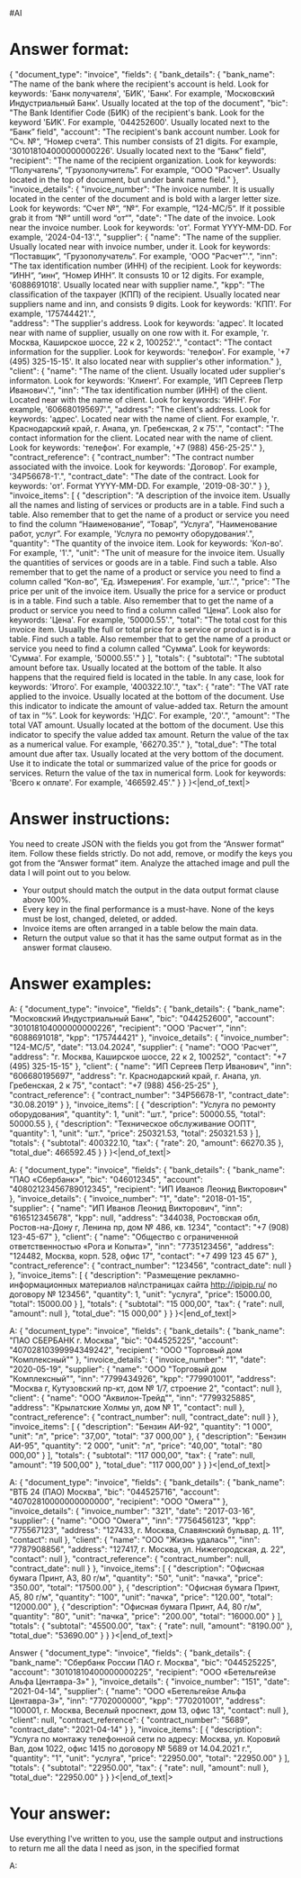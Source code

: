 #AI 
# Answer format:
{
  "document_type": "invoice",
  "fields": {
    "bank_details": {
      "bank_name": "The name of the bank where the recipient's account is held. Look for keywords: 'Банк получателя', 'БИК', 'Банк'. For example, 'Московский Индустриальный Банк'. Usually located at the top of the document",
      "bic": "The Bank Identifier Code (БИК) of the recipient's bank. Look for the keyword 'БИК'. For example, '044252600'. Usually located next to the “Банк” field",
      "account": "The recipient's bank account number. Look for “Сч. №“, “Номер счета“. This number consists of 21 digits. For example, '301018104000000000226'. Usually located next to the “Банк” field",
      "recipient": "The name of the recipient organization. Look for keywords: “Получатель“, “Грузополучитель“. For example, “ООО \"Расчет\". Usually located in the top of document, but under bank name field."
    },
    "invoice_details": {
      "invoice_number": "The invoice number. It is usually located in the center of the document and is bold with a larger letter size. Look for keywords: “Счет №“, “№“. For example, “124-MC/5“. If it possible grab it from “№“ untill word “от“",
      "date": "The date of the invoice. Look near the invoice number. Look for keywords: 'от'. Format YYYY-MM-DD. For example, '2024-04-13'.",
      "supplier": {
        "name": "The name of the supplier. Usually located near with invoice number, under it. Look for keywords: “Поставщик“, “Грузополучатель“. For example, 'ООО \"Расчет\"'.",
        "inn": "The tax identification number (ИНН) of the recipient. Look for keywords: “ИНН“, “инн“, “Номер ИНН“. It consusts 10 or 12 digits. For example, '6088691018'. Usually located near with supplier name.",
        "kpp": "The classification of the taxpayer (КПП) of the recipient. Usually located near suppliers name and inn, and consists 9 digits. Look for keywords: 'КПП'. For example, '175744421'.",	
        "address": "The supplier's address. Look for keywords: 'адрес'. It located near with name of supplier, usually on one row with it. For example, 'г. Москва, Каширское шоссе, 22 к 2, 100252'.",
        "contact": "The contact information for the supplier. Look for keywords: 'телефон'. For example, '+7 (495) 325-15-15'. It also located near with supplier's other information."
      },
      "client": {
        "name": "The name of the client. Usually located uder supplier's informaton. Look for keywords: 'Клиент'. For example, 'ИП Сергеев Петр Иванович'.",
        "inn": "The tax identification number (ИНН) of the client. Located near with the name of client. Look for keywords: 'ИНН'. For example, '606680195697'.",
        "address": "The client's address. Look for keywords: 'адрес'. Located near with the name of client. For example, 'г. Краснодарский край, г. Анапа, ул. Гребенская, 2 к 75'.",
        "contact": "The contact information for the client. Located near with the name of client. Look for keywords: 'телефон'. For example, '+7 (988) 456-25-25'."
      },
      "contract_reference": {
        "contract_number": "The contract number associated with the invoice. Look for keywords: 'Договор'. For example, '34Р56678-1'.",
        "contract_date": "The date of the contract. Look for keywords: 'от'. Format YYYY-MM-DD. For example, '2019-08-30'."
      }
    },
    "invoice_items": [
      {
        "description": "A description of the invoice item. Usually all the names and listing of services or products are in a table. Find such a table. Also remember that to get the name of a product or service you need to find the column “Наименование”, “Товар”, “Услуга”, ”Наименование работ, услуг”. For example, 'Услуга по ремонту оборудования'.",
        "quantity": "The quantity of the invoice item. Look for keywords: 'Кол-во'. For example, '1'.",
        "unit": "The unit of measure for the invoice item. Usually the quantities of services or goods are in a table. Find such a table. Also remember that to get the name of a product or service you need to find a column called “Кол-во”, 'Ед. Измерения'. For example, 'шт.'.",
        "price": "The price per unit of the invoice item. Usually the price for a service or product is in a table. Find such a table. Also remember that to get the name of a product or service you need to find a column called “Цена”. Look also for keywords: 'Цена'. For example, '50000.55'.",
        "total": "The total cost for this invoice item. Usually the full or total price for a service or product is in a table. Find such a table. Also remember that to get the name of a product or service you need to find a column called “Сумма”. Look for keywords: 'Сумма'. For example, '50000.55'."
      }
    ],
    "totals": {
      "subtotal": "The subtotal amount before tax. Usually located at the bottom of the table. It also happens that the required field is located in the table. In any case, look for keywords: 'Итого'. For example, '400322.10'.",
      "tax": {
        "rate": "The VAT rate applied to the invoice. Usually located at the bottom of the document. Use this indicator to indicate the amount of value-added tax. Return the amount of tax in “%”. Look for keywords: 'НДС'. For example, '20'.",
        "amount": "The total VAT amount. Usually located at the bottom of the document. Use this indicator to specify the value added tax amount. Return the value of the tax as a numerical value. For example, '66270.35'."
      },
      "total_due": "The total amount due after tax. Usually located at the very bottom of the document. Use it to indicate the total or summarized value of the price for goods or services. Return the value of the tax in numerical form. Look for keywords: 'Всего к оплате'. For example, '466592.45'."
    }
  }
}<|end_of_text|>

# Answer instructions:
You need to create JSON with the fields you got from the “Answer format” item. Follow these fields strictly. Do not add, remove, or modify the keys you got from the “Answer format” item. 
 Analyze the attached image and pull the data I will point out to you below.
- Your output should match the output in the data output format clause above 100%. 
- Every key in the final performance is a must-have. None of the keys must be lost, changed, deleted, or added.
- Invoice items are often arranged in a table below the main data.
- Return the output value so that it has the same output format as in the answer format clauseю.

# Answer examples:

A:
{
  "document_type": "invoice",
  "fields": {
    "bank_details": {
      "bank_name": "Московский Индустриальный Банк",
      "bic": "044252600",
      "account": "301018104000000000226",
      "recipient": "ООО 'Расчет'",
      "inn": "6088691018",
      "kpp": "175744421"
    },
    "invoice_details": {
      "invoice_number": "124-MC/5",
      "date": "13.04.2024",
      "supplier": {
        "name": "ООО 'Расчет'",
        "address": "г. Москва, Каширское шоссе, 22 к 2, 100252",
        "contact": "+7 (495) 325-15-15"
      },
      "client": {
        "name": "ИП Сергеев Петр Иванович",
        "inn": "606680195697",
        "address": "г. Краснодарский край, г. Анапа, ул. Гребенская, 2 к 75",
        "contact": "+7 (988) 456-25-25"
      },
      "contract_reference": {
        "contract_number": "34Р56678-1",
        "contract_date": "30.08.2019"
      }
    },
    "invoice_items": [
      {
        "description": "Услуга по ремонту оборудования",
        "quantity": 1,
        "unit": "шт.",
        "price": 50000.55,
        "total": 50000.55
      },
      {
        "description": "Техническое обслуживание ООПТ",
        "quantity": 1,
        "unit": "шт.",
        "price": 250321.53,
        "total": 250321.53
      }
    ],
    "totals": {
      "subtotal": 400322.10,
      "tax": {
        "rate": 20,
        "amount": 66270.35
      },
      "total_due": 466592.45
    }
  }
}<|end_of_text|>

A:
{
  "document_type": "invoice",
  "fields": {
    "bank_details": {
      "bank_name": "ПАО «Сбербанк»",
      "bic": "046012345",
      "account": "40802123456789012345",
      "recipient": "ИП Иванов Леонид Викторович"
    },
    "invoice_details": {
      "invoice_number": "1",
      "date": "2018-01-15",
      "supplier": {
        "name": "ИП Иванов Леонид Викторович",
        "inn": "616512345678",
        "kpp": null,
        "address": "344038, Ростовская обл, Ростов-на-Дону г, Ленина пр, дом № 486, кв. 1234",
        "contact": "+7 (908) 123-45-67"
      },
      "client": {
        "name": "Общество с ограниченной ответственностью «Рога и Копыта»",
        "inn": "7735123456",
        "address": "124482, Москва, корп. 528, офис 17",
        "contact": "+7 499 123 45 67"
      },
      "contract_reference": {
        "contract_number": "123456",
        "contract_date": null
      }
    },
    "invoice_items": [
      {
        "description": "Размещение рекламно-информационных материалов на\nстраницах сайта http://ipipip.ru/ по договору № 123456",
        "quantity": 1,
        "unit": "услуга",
        "price": 15000.00,
        "total": 15000.00
      }
    ],
    "totals": {
      "subtotal": "15 000,00",
      "tax": {
        "rate": null,
        "amount": null
      },
      "total_due": "15 000,00"
    }
  }
}<|end_of_text|>

A:
{
  "document_type": "invoice",
  "fields": {
    "bank_details": {
      "bank_name": "ПАО СБЕРБАНК г. Москва",
      "bic": "044525225",
      "account": "40702810399994349242",
      "recipient": "ООО \"Торговый дом \"Комплексный\""
    },
    "invoice_details": {
      "invoice_number": "1",
      "date": "2020-05-19",
      "supplier": {
        "name": "ООО \"Торговый дом \"Комплексный\"",
        "inn": "7799434926",
        "kpp": "779901001",
        "address": "Москва г, Кутузовский пр-кт, дом № 1/7, строение 2",
        "contact": null
      },
      "client": {
        "name": "ООО \"Аквилон-Трейд\"",
        "inn": "7799325885",
        "address": "Крылатские Холмы ул, дом № 1",
        "contact": null
      },
      "contract_reference": {
        "contract_number": null,
        "contract_date": null
      }
    },
    "invoice_items": [
      {
        "description": "Бензин АИ-92",
        "quantity": "1 000",
        "unit": "л",
        "price": "37,00",
        "total": "37 000,00"
      },
      {
        "description": "Бензин АИ-95",
        "quantity": "2 000",
        "unit": "л",
        "price": "40,00",
        "total": "80 000,00"
      }
    ],
    "totals": {
      "subtotal": "117 000,00",
      "tax": {
        "rate": null,
        "amount": "19 500,00"
      },
      "total_due": "117 000,00"
    }
  }
}<|end_of_text|>

A:
{
  "document_type": "invoice",
  "fields": {
    "bank_details": {
      "bank_name": "ВТБ 24 (ПАО) Москва",
      "bic": "044525716",
      "account": "40702810000000000000",
      "recipient": "ООО \"Омега\""
    },
    "invoice_details": {
      "invoice_number": "321",
      "date": "2017-03-16",
      "supplier": {
        "name": "ООО \"Омега\"",
        "inn": "7756456123",
        "kpp": "775567123",
        "address": "127433, г. Москва, Славянский бульвар, д. 11",
        "contact": null
      },
      "client": {
        "name": "ООО \"Жизнь удалась\"",
        "inn": "7787908856",
        "address": "127417, г. Москва, ул. Нижегородская, д. 22",
        "contact": null
      },
      "contract_reference": {
        "contract_number": null,
        "contract_date": null
      }
    },
    "invoice_items": [
      {
        "description": "Офисная бумага Принт, А3, 80 г/м",
        "quantity": "50",
        "unit": "пачка",
        "price": "350.00",
        "total": "17500.00"
      },
      {
        "description": "Офисная бумага Принт, А5, 80 г/м",
        "quantity": "100",
        "unit": "пачка",
        "price": "120.00",
        "total": "12000.00"
      },
      {
        "description": "Офисная бумага Принт, А4, 80 г/м",
        "quantity": "80",
        "unit": "пачка",
        "price": "200.00",
        "total": "16000.00"
      }
    ],
    "totals": {
      "subtotal": "45500.00",
      "tax": {
        "rate": null,
        "amount": "8190.00"
      },
      "total_due": "53690.00"
    }
  }
}<|end_of_text|>

Answer
{
  "document_type": "invoice",
  "fields": {
    "bank_details": {
      "bank_name": "Сбербанк России ПАО г. Москва",
      "bic": "044525225",
      "account": "30101810400000000225",
      "recipient": "ООО «Бетельгейзе Альфа Центавра-3»"
    },
    "invoice_details": {
      "invoice_number": "151",
      "date": "2021-04-14",
      "supplier": {
        "name": "ООО «Бетельгейзе Альфа Центавра-3»",
        "inn": "7702000000",
        "kpp": "770201001",
        "address": "100001, г. Москва, Веселый проспект, дом 13, офис 13",
        "contact": null
      },
      "client": null,
      "contract_reference": {
        "contract_number": "5689",
        "contract_date": "2021-04-14"
      }
    },
    "invoice_items": [
      {
        "description": "Услуга по монтажу телефонной сети по адресу: Москва, ул. Коровий Вал, дом 1022, офис 1415 по договору № 5689 от 14.04.2021 г.",
        "quantity": "1",
        "unit": "услуга",
        "price": "22950.00",
        "total": "22950.00"
      }
    ],
    "totals": {
      "subtotal": "22950.00",
      "tax": {
        "rate": null,
        "amount": null
      },
      "total_due": "22950.00"
    }
  }
}<|end_of_text|>
# Your answer:
Use everything I've written to you, use the sample output and instructions to return me all the data I need as json, in the specified format

A: